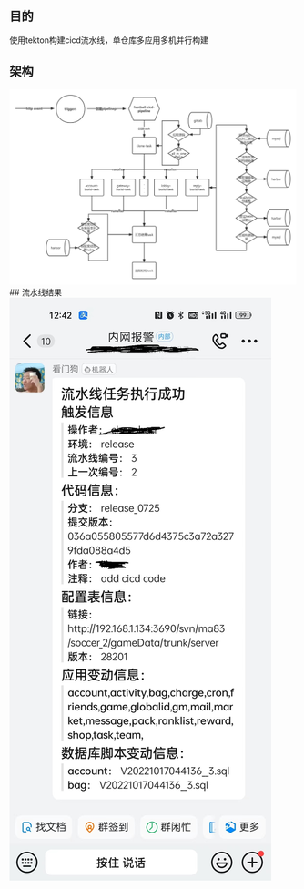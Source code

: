 ## 目的
使用tekton构建cicd流水线，单仓库多应用多机并行构建
## 架构
<img src="https://raw.githubusercontent.com/xlkness/tekton-cicd/master/tekton-cicd.jpg">  
## 流水线结果  
<img src="https://raw.githubusercontent.com/xlkness/tekton-cicd/master/notify.jpg">  
